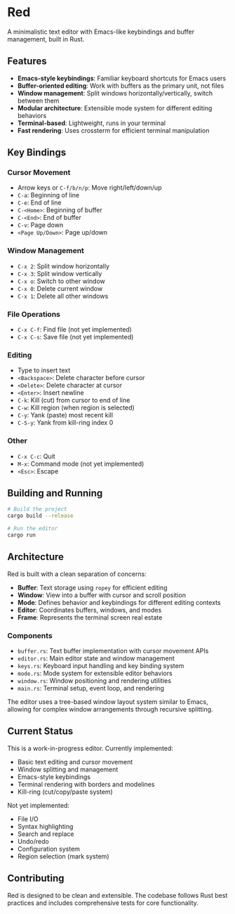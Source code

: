 # Red

A minimalistic text editor with Emacs-like keybindings and buffer management, built in Rust.

## Features

- **Emacs-style keybindings**: Familiar keyboard shortcuts for Emacs users
- **Buffer-oriented editing**: Work with buffers as the primary unit, not files
- **Window management**: Split windows horizontally/vertically, switch between them
- **Modular architecture**: Extensible mode system for different editing behaviors
- **Terminal-based**: Lightweight, runs in your terminal
- **Fast rendering**: Uses crossterm for efficient terminal manipulation

## Key Bindings

### Cursor Movement
- Arrow keys or `C-f/b/n/p`: Move right/left/down/up
- `C-a`: Beginning of line
- `C-e`: End of line
- `C-<Home>`: Beginning of buffer
- `C-<End>`: End of buffer
- `C-v`: Page down
- `<Page Up/Down>`: Page up/down

### Window Management
- `C-x 2`: Split window horizontally
- `C-x 3`: Split window vertically
- `C-x o`: Switch to other window
- `C-x 0`: Delete current window
- `C-x 1`: Delete all other windows

### File Operations
- `C-x C-f`: Find file (not yet implemented)
- `C-x C-s`: Save file (not yet implemented)

### Editing
- Type to insert text
- `<Backspace>`: Delete character before cursor
- `<Delete>`: Delete character at cursor
- `<Enter>`: Insert newline
- `C-k`: Kill (cut) from cursor to end of line
- `C-w`: Kill region (when region is selected)
- `C-y`: Yank (paste) most recent kill
- `C-S-y`: Yank from kill-ring index 0

### Other
- `C-x C-c`: Quit
- `M-x`: Command mode (not yet implemented)
- `<Esc>`: Escape

## Building and Running

```bash
# Build the project
cargo build --release

# Run the editor
cargo run
```

## Architecture

Red is built with a clean separation of concerns:

- **Buffer**: Text storage using `ropey` for efficient editing
- **Window**: View into a buffer with cursor and scroll position
- **Mode**: Defines behavior and keybindings for different editing contexts
- **Editor**: Coordinates buffers, windows, and modes
- **Frame**: Represents the terminal screen real estate

### Components

- `buffer.rs`: Text buffer implementation with cursor movement APIs
- `editor.rs`: Main editor state and window management
- `keys.rs`: Keyboard input handling and key binding system
- `mode.rs`: Mode system for extensible editor behaviors
- `window.rs`: Window positioning and rendering utilities
- `main.rs`: Terminal setup, event loop, and rendering

The editor uses a tree-based window layout system similar to Emacs, allowing for complex window arrangements through recursive splitting.

## Current Status

This is a work-in-progress editor. Currently implemented:
- Basic text editing and cursor movement
- Window splitting and management  
- Emacs-style keybindings
- Terminal rendering with borders and modelines
- Kill-ring (cut/copy/paste system)

Not yet implemented:
- File I/O
- Syntax highlighting
- Search and replace
- Undo/redo
- Configuration system
- Region selection (mark system)

## Contributing

Red is designed to be clean and extensible. The codebase follows Rust best practices and includes comprehensive tests for core functionality.
